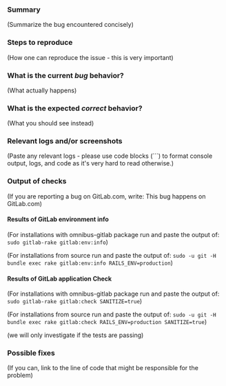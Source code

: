 ### Summary

(Summarize the bug encountered concisely)

### Steps to reproduce

(How one can reproduce the issue - this is very important)

### What is the current *bug* behavior?

(What actually happens)

### What is the expected *correct* behavior?

(What you should see instead)

### Relevant logs and/or screenshots

(Paste any relevant logs - please use code blocks (```) to format console output,
logs, and code as it's very hard to read otherwise.)

### Output of checks

(If you are reporting a bug on GitLab.com, write: This bug happens on GitLab.com)

#### Results of GitLab environment info

(For installations with omnibus-gitlab package run and paste the output of:
`sudo gitlab-rake gitlab:env:info`)

(For installations from source run and paste the output of:
`sudo -u git -H bundle exec rake gitlab:env:info RAILS_ENV=production`)

#### Results of GitLab application Check

(For installations with omnibus-gitlab package run and paste the output of:
`sudo gitlab-rake gitlab:check SANITIZE=true`)

(For installations from source run and paste the output of:
`sudo -u git -H bundle exec rake gitlab:check RAILS_ENV=production SANITIZE=true`)

(we will only investigate if the tests are passing)

### Possible fixes

(If you can, link to the line of code that might be responsible for the problem)